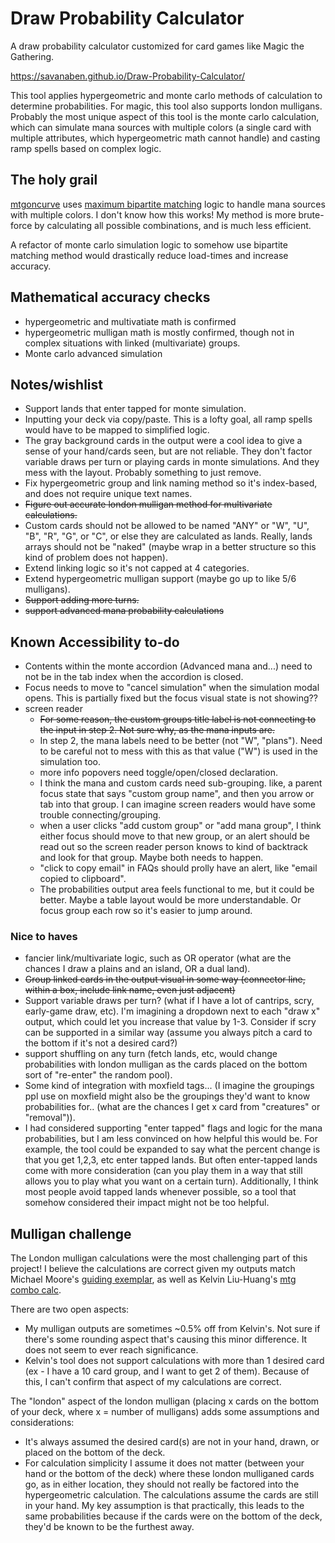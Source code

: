 # Draw Probability Calculator
A draw probability calculator customized for card games like Magic the Gathering.

https://savanaben.github.io/Draw-Probability-Calculator/

This tool applies hypergeometric and monte carlo methods of calculation to determine probabilities. For magic, this tool also supports london mulligans. Probably the most unique aspect of this tool is the monte carlo calculation, which can simulate mana sources with multiple colors (a single card with multiple attributes, which hypergeometric math cannot handle) and casting ramp spells based on complex logic.

## The holy grail
[mtgoncurve](https://deckulator.blogspot.com/2022/07/mulligans-and-probability-redrawing.html) uses [maximum bipartite matching](https://github.com/mtgoncurve/landlord/blob/master/lib/src/bipartite.rs) logic to handle mana sources with multiple colors. I don't know how this works! My method is more brute-force by calculating all possible combinations, and is much less efficient. 

A refactor of monte carlo simulation logic to somehow use bipartite matching method would drastically reduce load-times and increase accuracy.

## Mathematical accuracy checks
- hypergeometric and multivatiate math is confirmed
- hypergeometric mulligan math is mostly confirmed, though not in complex situations with linked (multivariate) groups. 
- Monte carlo advanced simulation

 ## Notes/wishlist
 - Support lands that enter tapped for monte simulation.
 - Inputting your deck via copy/paste. This is a lofty goal, all ramp spells would have to be mapped to simplified logic. 
 - The gray background cards in the output were a cool idea to give a sense of your hand/cards seen, but are not reliable. They don't factor variable draws per turn or playing cards in monte simulations. And they mess with the layout. Probably something to just remove. 
 - Fix hypergeometric group and link naming method so it's index-based, and does not require unique text names. 
 - ~~Figure out accurate london mulligan method for multivariate calculations.~~
 - Custom cards should not be allowed to be named "ANY" or "W", "U", "B", "R", "G", or "C", or else they are calculated as lands. Really, lands arrays should not be "naked" (maybe wrap in a better structure so this kind of problem does not happen).
 - Extend linking logic so it's not capped at 4 categories.
 - Extend hypergeometric mulligan support (maybe go up to like 5/6 mulligans).
 - ~~Support adding more turns.~~ 
 - ~~support advanced mana probability calculations~~

 ## Known Accessibility to-do
 - Contents within the monte accordion (Advanced mana and...) need to not be in the tab index when the accordion is closed.
 - Focus needs to move to "cancel simulation" when the simulation modal opens. This is partially fixed but the focus visual state is not showing?? 
 - screen reader
   - ~~For some reason, the custom groups title label is not connecting to the input in step 2. Not sure why, as the mana inputs are.~~ 
   - In step 2, the mana labels need to be better (not "W", "plans"). Need to be careful not to mess with this as that value ("W") is used in the simulation too. 
   - more info popovers need toggle/open/closed declaration. 
   - I think the mana and custom cards need sub-grouping. like, a parent focus state that says "custom group name", and then you arrow or tab into that group. I can imagine screen readers would have some trouble connecting/grouping. 
   - when a user clicks "add custom group" or "add mana group", I think either focus should move to that new group, or an alert should be read out so the screen reader person knows to kind of backtrack and look for that group. Maybe both needs to happen. 
   - "click to copy email" in FAQs should prolly have an alert, like "email copied to clipboard". 
   - The probabilities output area feels functional to me, but it could be better. Maybe a table layout would be more understandable. Or focus group each row so it's easier to jump around. 
   
 ### Nice to haves
 - fancier link/multivariate logic, such as OR operator (what are the chances I draw a plains and an island, OR a dual land).
 - ~~Group linked cards in the output visual in some way (connector line, within a box, include link name, even just adjacent)~~
 - Support variable draws per turn? (what if I have a lot of cantrips, scry, early-game draw, etc). I'm imagining a dropdown next to each "draw x" output, which could let you increase that value by 1-3. Consider if scry can be supported in a similar way (assume you always pitch a card to the bottom if it's not a desired card?) 
 - support shuffling on any turn (fetch lands, etc, would change probabilities with london mulligan as the cards placed on the bottom sort of "re-enter" the random pool).
 - Some kind of integration with moxfield tags... (I imagine the groupings ppl use on moxfield might also be the groupings they'd want to know probabilities for.. (what are the chances I get x card from "creatures" or "removal")).
 - I had considered supporting "enter tapped" flags and logic for the mana probabilities, but I am less convinced on how helpful this would be. For example, the tool could be expanded to say what the percent change is that you get 1,2,3, etc enter tapped lands. But often enter-tapped lands come with more consideration (can you play them in a way that still allows you to play what you want on a certain turn). Additionally, I think most people avoid tapped lands whenever possible, so a tool that somehow considered their impact might not be too helpful. 

## Mulligan challenge
The London mulligan calculations were the most challenging part of this project! I believe the calculations are correct given my outputs match Michael Moore's [guiding exemplar](https://deckulator.blogspot.com/2022/07/mulligans-and-probability-redrawing.html), as well as Kelvin Liu-Huang's [mtg combo calc](https://www.andrew.cmu.edu/user/kmliu/mtg_combo_calc.html).

There are two open aspects:
- My mulligan outputs are sometimes ~0.5% off from Kelvin's. Not sure if there's some rounding aspect that's causing this minor difference. It does not seem to ever reach significance. 
- Kelvin's tool does not support calculations with more than 1 desired card (ex - I have a 10 card group, and I want to get 2 of them). Because of this, I can't confirm that aspect of my calculations are correct. 

The "london" aspect of the london mulligan (placing x cards on the bottom of your deck, where x = number of mulligans) adds some assumptions and considerations:
- It's always assumed the desired card(s) are not in your hand, drawn, or placed on the bottom of the deck. 
- For calculation simplicity I assume it does not matter (between your hand or the bottom of the deck) where these london mulliganed cards go, as in either location, they should not really be factored into the hypergeometric calculation. The calculations assume the cards are still in your hand. My key assumption is that practically, this leads to the same probabilities because if the cards were on the bottom of the deck, they'd be known to be the furthest away.
